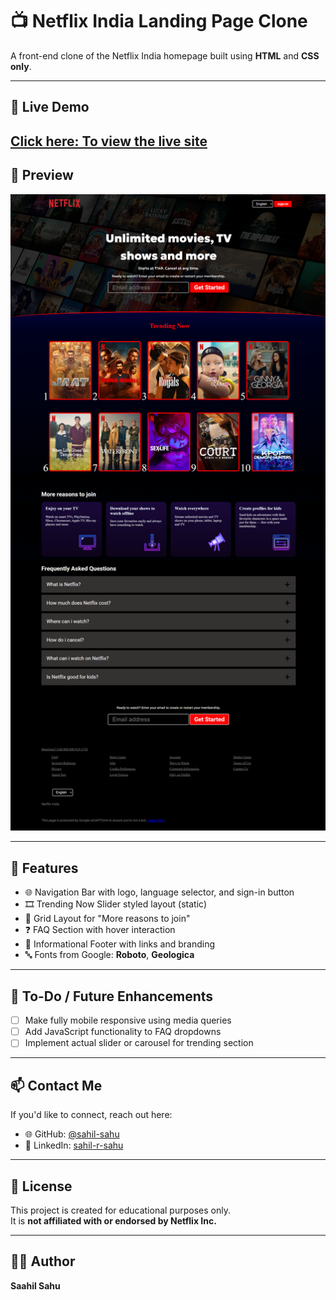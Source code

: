 # 📺 Netflix India Landing Page Clone

A front-end clone of the Netflix India homepage built using **HTML** and **CSS only**.

---

## 🔗 Live Demo

[Click here: To view the live site](https://saahil-sahu.github.io/My-Netflix-India-Clone/)
---

## 📸 Preview

![Full Page Screenshot](img/Preview(Netflix_Screenshot).png)


---

## 🚀 Features

- 🌐 Navigation Bar with logo, language selector, and sign-in button  
- 🎞️ Trending Now Slider styled layout (static)  
- 📱 Grid Layout for "More reasons to join"  
- ❓ FAQ Section with hover interaction  
- 🧾 Informational Footer with links and branding  
- 🔤 Fonts from Google: **Roboto**, **Geologica**

---

## 📝 To-Do / Future Enhancements

- [ ] Make fully mobile responsive using media queries  
- [ ] Add JavaScript functionality to FAQ dropdowns  
- [ ] Implement actual slider or carousel for trending section  

---

## 📫 Contact Me

If you'd like to connect, reach out here:

- 🌐 GitHub: [@sahil-sahu](https://github.com/saahil-sahu)
- 💼 LinkedIn: [sahil-r-sahu](https://www.linkedin.com/in/sahil-r-sahu/)

---

## 📃 License

This project is created for educational purposes only.  
It is **not affiliated with or endorsed by Netflix Inc.**

---

## 👨‍💻 Author

**Saahil Sahu**

